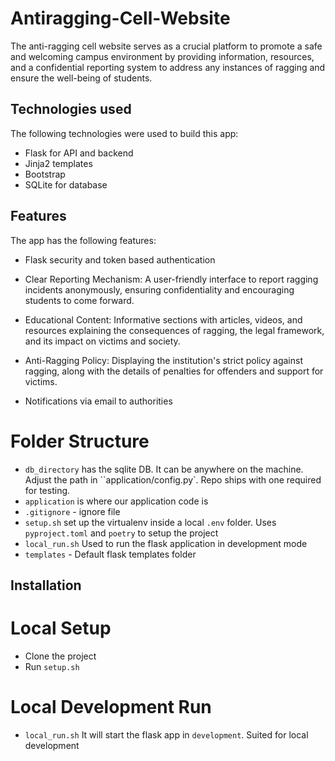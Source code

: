 # Antiragging-Cell-Website
The anti-ragging cell website serves as a crucial platform to promote a safe and welcoming campus environment by providing information, resources, and a confidential reporting system to address any instances of ragging and ensure the well-being of students.
## Technologies used
The following technologies were used to build this app:
- Flask for API and backend
- Jinja2 templates 
- Bootstrap
- SQLite for database

## Features
The app has the following features:

- Flask security and token based authentication
- Clear Reporting Mechanism: A user-friendly interface to report ragging incidents anonymously, ensuring confidentiality and encouraging students to come forward.
- Educational Content: Informative sections with articles, videos, and resources explaining the consequences of ragging, the legal framework, and its impact on victims and society.

- Anti-Ragging Policy: Displaying the institution's strict policy against ragging, along with the details of penalties for offenders and support for victims.
- Notifications via email to authorities

# Folder Structure

- `db_directory` has the sqlite DB. It can be anywhere on the machine. Adjust the path in ``application/config.py`. Repo ships with one required for testing.
- `application` is where our application code is
- `.gitignore` - ignore file
- `setup.sh` set up the virtualenv inside a local `.env` folder. Uses `pyproject.toml` and `poetry` to setup the project
- `local_run.sh`  Used to run the flask application in development mode
- `templates` - Default flask templates folder


## Installation
# Local Setup
- Clone the project
- Run `setup.sh`

# Local Development Run
- `local_run.sh` It will start the flask app in `development`. Suited for local development

